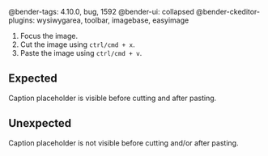 @bender-tags: 4.10.0, bug, 1592
@bender-ui: collapsed
@bender-ckeditor-plugins: wysiwygarea, toolbar, imagebase, easyimage

1. Focus the image.
2. Cut the image using `ctrl/cmd + x`.
3. Paste the image using `ctrl/cmd + v`.

## Expected

Caption placeholder is visible before cutting and after pasting.

## Unexpected

Caption placeholder is not visible before cutting and/or after pasting.
